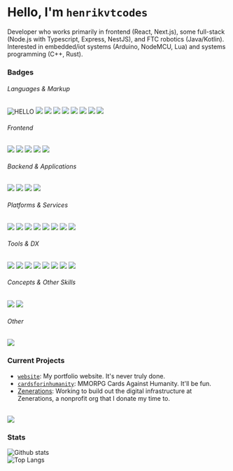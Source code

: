 # Hello, I'm `henrikvtcodes`
Developer who works primarily in frontend (React, Next.js), some full-stack (Node.js with Typescript, Express, NestJS), and FTC robotics (Java/Kotlin). Interested in embedded/iot systems (Arduino, NodeMCU, Lua) and systems programming (C++, Rust).

### Badges
###### Languages & Markup
![HELLO](https://img.shields.io/badge/HTML5-E34F26?style=for-the-badge&logo=html5&logoColor=white)
![](https://img.shields.io/badge/JavaScript-F7DF1E?style=for-the-badge&logo=javascript&logoColor=black)
![](https://img.shields.io/badge/TypeScript-007ACC?style=for-the-badge&logo=typescript&logoColor=white)
![](https://img.shields.io/badge/Node.js-43853D?style=for-the-badge&logo=node.js&logoColor=white)
![](https://img.shields.io/badge/Deno-464647?style=for-the-badge&logo=deno&logoColor=white)
![](https://img.shields.io/badge/Java-ED8B00?style=for-the-badge&logo=java&logoColor=white)
![](https://img.shields.io/badge/Kotlin-0095D5?&style=for-the-badge&logo=kotlin&logoColor=white)
![](https://img.shields.io/badge/Lua-2C2D72?style=for-the-badge&logo=lua&logoColor=white)
![](https://img.shields.io/badge/Markdown-000000?style=for-the-badge&logo=markdown&logoColor=white)
###### Frontend
![](https://img.shields.io/badge/React-20232A?style=for-the-badge&logo=react&logoColor=61DAFB)
![](https://img.shields.io/badge/next.js-000000?style=for-the-badge&logo=nextdotjs&logoColor=white)
![](https://img.shields.io/badge/Tailwind_CSS-38B2AC?style=for-the-badge&logo=tailwind-css&logoColor=white) <!-- ![](https://img.shields.io/badge/Redux-593D88?style=for-the-badge&logo=redux&logoColor=white) -->
![](https://img.shields.io/badge/Chakra--UI-319795?style=for-the-badge&logo=chakra-ui&logoColor=white)
![](https://img.shields.io/badge/GraphQl-E10098?style=for-the-badge&logo=graphql&logoColor=white)

###### Backend & Applications
![](https://img.shields.io/badge/PostgreSQL-316192?style=for-the-badge&logo=postgresql&logoColor=white)
![](https://img.shields.io/badge/Express.js-404D59?style=for-the-badge)
![](https://img.shields.io/badge/nestjs-E0234E?style=for-the-badge&logo=nestjs&logoColor=white)
![](https://img.shields.io/badge/Prisma-3982CE?style=for-the-badge&logo=Prisma&logoColor=white)
###### Platforms & Services
![](https://img.shields.io/badge/Vercel-000000?style=for-the-badge&logo=vercel&logoColor=white)
![](https://img.shields.io/badge/Supabase-181818?style=for-the-badge&logo=supabase&logoColor=white)
![](https://img.shields.io/badge/Stripe-626CD9?style=for-the-badge&logo=Stripe&logoColor=white)
![](https://img.shields.io/badge/Cloudflare-F38020?style=for-the-badge&logo=Cloudflare&logoColor=white)
![](https://img.shields.io/badge/Heroku-430098?style=for-the-badge&logo=heroku&logoColor=white)
![](https://img.shields.io/badge/Digital_Ocean-0080FF?style=for-the-badge&logo=DigitalOcean&logoColor=white)
![](https://img.shields.io/badge/Linode-00A95C?style=for-the-badge&logo=Linode&logoColor=white)
![](https://img.shields.io/badge/Google_Cloud-4285F4?style=for-the-badge&logo=google-cloud&logoColor=white)
###### Tools & DX
![](https://img.shields.io/badge/gradle-02303A?style=for-the-badge&logo=gradle&logoColor=white) 
![](https://img.shields.io/badge/Android_Studio-3DDC84?style=for-the-badge&logo=android-studio&logoColor=white)
![](https://img.shields.io/badge/replit-667881?style=for-the-badge&logo=replit&logoColor=white)
![](https://img.shields.io/badge/Visual_Studio_Code-0078D4?style=for-the-badge&logo=visual%20studio%20code&logoColor=white)
![](https://img.shields.io/badge/Notion-000000?style=for-the-badge&logo=notion&logoColor=white)
![](https://img.shields.io/badge/powershell-5391FE?style=for-the-badge&logo=powershell&logoColor=white)
![](https://img.shields.io/badge/GIT-E44C30?style=for-the-badge&logo=git&logoColor=white)
![](https://img.shields.io/badge/GNU%20Bash-4EAA25?style=for-the-badge&logo=GNU%20Bash&logoColor=white)
###### Concepts & Other Skills
![](https://img.shields.io/badge/JWT-000000?style=for-the-badge&logo=JSON%20web%20tokens&logoColor=white)
![](https://img.shields.io/badge/espressif-E7352C?style=for-the-badge&logo=espressif&logoColor=white)
###### Other
![](https://img.shields.io/badge/Hashnode-2962FF?style=for-the-badge&logo=hashnode&logoColor=white)



### Current Projects
- [`website`](https://github.com/henrikvtcodes/website): My portfolio website. It's never truly done.
- [`cardsforinhumanity`](https://github.com/henrikvtcodes/cardsforinhumanity): MMORPG Cards Against Humanity. It'll be fun.
- [Zenerations](): Working to build out the digital infrastructure at Zenerations, a nonprofit org that I donate my time to.  


<br>
  <a href="https://discord.com/users/380134323963297794">
  <img src="https://lanyard-profile-readme.vercel.app/api/380134323963297794?idleMessage=Just%20chillin'%20at%20the%20moment..." align="middle" />
</a>

### Stats
![Github stats](https://github-readme-stats.vercel.app/api?username=henrikvtcodes&theme=prussian&count_private=true&hide_border=true&line_height=25)
<br>
![Top Langs](https://github-readme-stats.vercel.app/api/top-langs/?username=henrikvtcodes&layout=compact&theme=prussian&count_private=true&hide_border=true&line_height=25)
